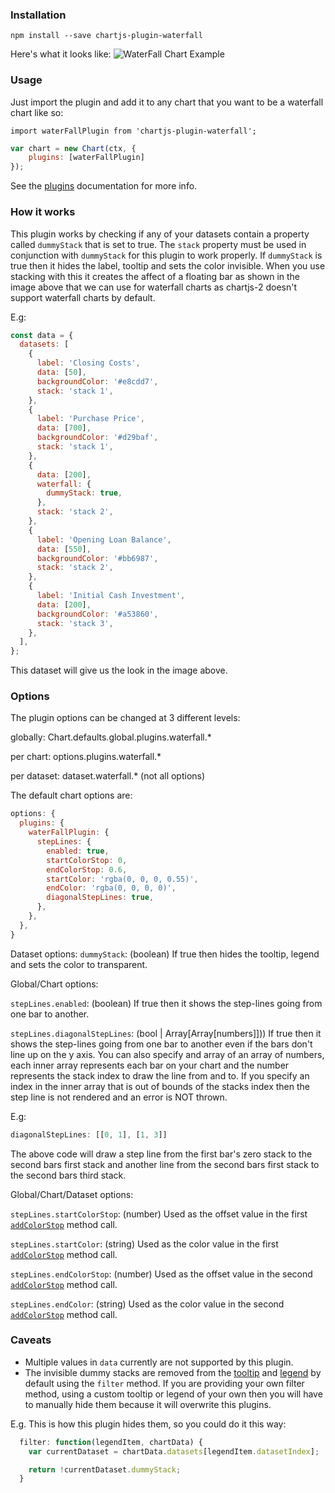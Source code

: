 ### Installation
`npm install --save chartjs-plugin-waterfall`

Here's what it looks like:
![WaterFall Chart Example](https://user-images.githubusercontent.com/15030491/32444814-28cd3f9c-c304-11e7-9e26-c52e5ec0d25e.png)

### Usage
Just import the plugin and add it to any chart that you want to be a waterfall chart like so:

`import waterFallPlugin from 'chartjs-plugin-waterfall';`

```js
var chart = new Chart(ctx, {
    plugins: [waterFallPlugin]
});
```

See the [plugins](http://www.chartjs.org/docs/latest/developers/plugins.html) documentation for more info.

### How it works
This plugin works by checking if any of your datasets contain a property called `dummyStack` that is set to true.
The `stack` property must be used in conjunction with `dummyStack` for this plugin to work properly.
If `dummyStack` is true then it hides the label, tooltip and sets the color invisible. When you use stacking with this it creates the affect
of a floating bar as shown in the image above that we can use for waterfall charts as chartjs-2 doesn't support waterfall charts
by default.

E.g:

```js
const data = {
  datasets: [
    {
      label: 'Closing Costs',
      data: [50],
      backgroundColor: '#e8cdd7',
      stack: 'stack 1',
    },
    {
      label: 'Purchase Price',
      data: [700],
      backgroundColor: '#d29baf',
      stack: 'stack 1',
    },
    {
      data: [200],
      waterfall: {
        dummyStack: true,
      },
      stack: 'stack 2',
    },
    {
      label: 'Opening Loan Balance',
      data: [550],
      backgroundColor: '#bb6987',
      stack: 'stack 2',
    },
    {
      label: 'Initial Cash Investment',
      data: [200],
      backgroundColor: '#a53860',
      stack: 'stack 3',
    },
  ],
};
```

This dataset will give us the look in the image above.

### Options
The plugin options can be changed at 3 different levels:

globally: Chart.defaults.global.plugins.waterfall.*

per chart: options.plugins.waterfall.*

per dataset: dataset.waterfall.* (not all options)

The default chart options are:

```js
options: {
  plugins: {
    waterFallPlugin: {
      stepLines: {
        enabled: true,
        startColorStop: 0,
        endColorStop: 0.6,
        startColor: 'rgba(0, 0, 0, 0.55)',
        endColor: 'rgba(0, 0, 0, 0)',
        diagonalStepLines: true,
      },
    },
  },
}
```

Dataset options:
`dummyStack`: (boolean) If true then hides the tooltip, legend and sets the color to transparent.

Global/Chart options:

`stepLines.enabled`: (boolean) If true then it shows the step-lines going from one bar to another.

`stepLines.diagonalStepLines`: (bool | Array[Array[numbers]])) If true then it shows the step-lines going from one bar to another even if the bars don't line up on the y axis.
You can also specify and array of an array of numbers, each inner array represents each bar on your chart and the number represents the stack index to draw the line from and to.
If you specify an index in the inner array that is out of bounds of the stacks index then the step line is not rendered and an error is NOT thrown.

E.g:

```js
diagonalStepLines: [[0, 1], [1, 3]]
```

The above code will draw a step line from the first bar's zero stack to the second bars first stack and another line from the second bars first stack to the
second bars third stack.

Global/Chart/Dataset options:

`stepLines.startColorStop`: (number) Used as the offset value in the first [`addColorStop`](https://developer.mozilla.org/en-US/docs/Web/API/CanvasGradient/addColorStop) method call.

`stepLines.startColor`: (string) Used as the color value in the first [`addColorStop`](https://developer.mozilla.org/en-US/docs/Web/API/CanvasGradient/addColorStop) method call.

`stepLines.endColorStop`: (number) Used as the offset value in the second [`addColorStop`](https://developer.mozilla.org/en-US/docs/Web/API/CanvasGradient/addColorStop) method call.

`stepLines.endColor`: (string) Used as the color value in the second [`addColorStop`](https://developer.mozilla.org/en-US/docs/Web/API/CanvasGradient/addColorStop) method call.

### Caveats
- Multiple values in `data` currently are not supported by this plugin.
- The invisible dummy stacks are removed from the [tooltip](http://www.chartjs.org/docs/latest/configuration/tooltip.html#filter-callback) 
and [legend](http://www.chartjs.org/docs/latest/configuration/legend.html#legend-label-configuration) by default using the `filter` method. 
If you are providing your own filter method, using a custom tooltip or legend of your own then you will have to manually hide them because it will overwrite this plugins.

E.g. This is how this plugin hides them, so you could do it this way:

```js
  filter: function(legendItem, chartData) {
    var currentDataset = chartData.datasets[legendItem.datasetIndex];

    return !currentDataset.dummyStack;
  }
```
